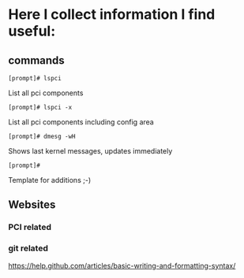 # Here I collect information I find useful:

## commands
```
[prompt]# lspci
```
List all pci components

```
[prompt]# lspci -x
```

List all pci components including config area

```
[prompt]# dmesg -wH
```

Shows last kernel messages, updates immediately

```
[prompt]#
```
Template for additions ;-)

## Websites
### PCI related

[](https://forums.xilinx.com/t5/PCI-Express/bd-p/PCIe)
[](http://nairobi-embedded.org/linux_pci_device_driver.html)
[](https://www.quora.com/How-are-mmap-ioremap-and-kmap-different)
[](https://www.kernel.org/doc/htmldocs/deviceiobook/mmio.html#getting_access_to_the_device)
[](http://www.makelinux.net/ldd3/chp-9-sect-5)
[](http://www.makelinux.net/ldd3/)
[](http://www.oreilly.com/openbook/linuxdrive3/book/ch12.pdf)
[](http://free-electrons.com/doc/pci-drivers.pdf)
[](https://sourceforge.net/p/e1000/mailman/message/31580784/)
[](https://patchwork.kernel.org/patch/3393781/)
[](https://www.apriorit.com/dev-blog/195-simple-driver-for-linux-os)
[](http://stackoverflow.com/questions/36762974/how-to-use-mmapproc-shared-memory-between-kernel-and-userspace)
[](http://elinux.org/Debugging_by_printing)

### git related
[](https://help.github.com/articles/changing-author-info/)
[](https://gist.github.com/BPScott/1366790)
[](https://help.github.com/articles/why-are-my-commits-linked-to-the-wrong-user/)
https://help.github.com/articles/basic-writing-and-formatting-syntax/
